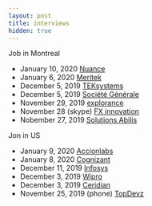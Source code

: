 ```yaml
---
layout: post
title: interviews
hidden: true
---
```


Job in Montreal

* January 10, 2020 [Nuance](https://www.nuance.com/)
* January 6, 2020 [Meritek](https://meritek.ca/)
* December 5, 2019 [TEKsystems](https://www.teksystems.com/)
* December 5, 2019 [Société Générale](https://www.societegenerale.com/)
* November 29, 2019 [explorance](https://explorance.com/) 
* November 28 (skype) [FX innovation](https://www.fxinnovation.com/)
* Nobember 27, 2019 [Solutions Abilis](https://www.abilis-solutions.com/) 

Jon in US

* January 9, 2020 [Accionlabs](https://www.accionlabs.com/)
* January 8, 2020 [Cognizant](https://www.cognizant.com/)
* December 11, 2019 [Infosys](https://www.infosys.com/)
* December 3, 2019 [Wipro](https://www.wipro.com/)
* December 3, 2019 [Ceridian](https://www.ceridian.com/)
* November 25, 2019 (phone) [TopDevz](https://www.topdevz.com/)
